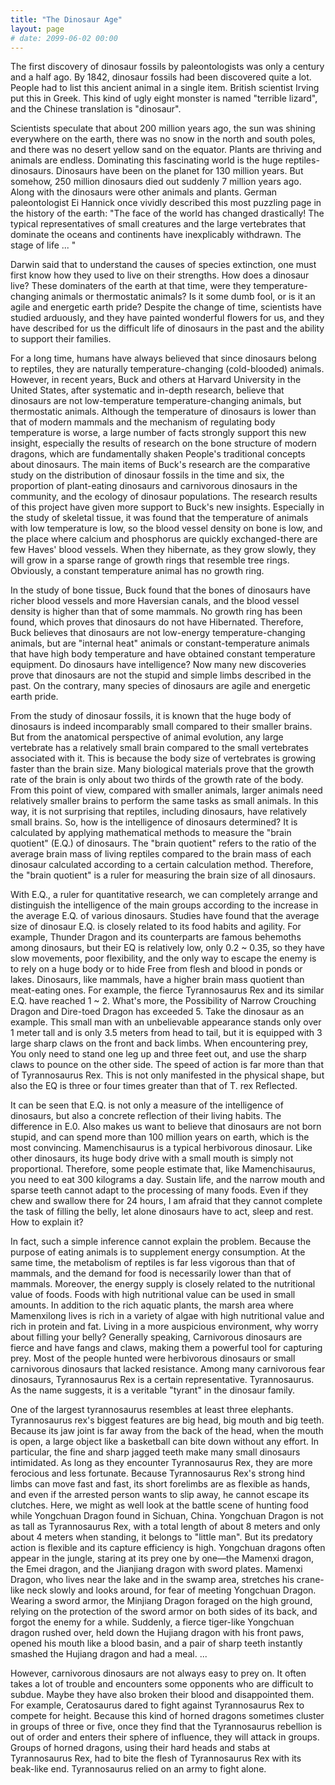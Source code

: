 ```yaml
---
title: "The Dinosaur Age"
layout: page
# date: 2099-06-02 00:00
---
```


The first discovery of dinosaur fossils by paleontologists was only a century and a half ago. By 1842, dinosaur fossils had been discovered quite a lot. People had to list this ancient animal in a single item. British scientist Irving put this in Greek. This kind of ugly eight monster is named "terrible lizard", and the Chinese translation is "dinosaur".

Scientists speculate that about 200 million years ago, the sun was shining everywhere on the earth, there was no snow in the north and south poles, and there was no desert yellow sand on the equator. Plants are thriving and animals are endless. Dominating this fascinating world is the huge reptiles-dinosaurs. Dinosaurs have been on the planet for 130 million years. But somehow, 250 million dinosaurs died out suddenly 7 million years ago. Along with the dinosaurs were other animals and plants. German paleontologist Ei Hannick once vividly described this most puzzling page in the history of the earth: "The face of the world has changed drastically! The typical representatives of small creatures and the large vertebrates that dominate the oceans and continents have inexplicably withdrawn. The stage of life ... "

Darwin said that to understand the causes of species extinction, one must first know how they used to live on their strengths. How does a dinosaur live? These dominaters of the earth at that time, were they temperature-changing animals or thermostatic animals? Is it some dumb fool, or is it an agile and energetic earth pride? Despite the change of time, scientists have studied arduously, and they have painted wonderful flowers for us, and they have described for us the difficult life of dinosaurs in the past and the ability to support their families.

For a long time, humans have always believed that since dinosaurs belong to reptiles, they are naturally temperature-changing (cold-blooded) animals. However, in recent years, Buck and others at Harvard University in the United States, after systematic and in-depth research, believe that dinosaurs are not low-temperature temperature-changing animals, but thermostatic animals. Although the temperature of dinosaurs is lower than that of modern mammals and the mechanism of regulating body temperature is worse, a large number of facts strongly support this new insight, especially the results of research on the bone structure of modern dragons, which are fundamentally shaken People's traditional concepts about dinosaurs. The main items of Buck's research are the comparative study on the distribution of dinosaur fossils in the time and six, the proportion of plant-eating dinosaurs and carnivorous dinosaurs in the community, and the ecology of dinosaur populations. The research results of this project have given more support to Buck's new insights. Especially in the study of skeletal tissue, it was found that the temperature of animals with low temperature is low, so the blood vessel density on bone is low, and the place where calcium and phosphorus are quickly exchanged-there are few Haves' blood vessels. When they hibernate, as they grow slowly, they will grow in a sparse range of growth rings that resemble tree rings. Obviously, a constant temperature animal has no growth ring.

In the study of bone tissue, Buck found that the bones of dinosaurs have richer blood vessels and more Haversian canals, and the blood vessel density is higher than that of some mammals. No growth ring has been found, which proves that dinosaurs do not have Hibernated. Therefore, Buck believes that dinosaurs are not low-energy temperature-changing animals, but are "internal heat" animals or constant-temperature animals that have high body temperature and have obtained constant temperature equipment. Do dinosaurs have intelligence? Now many new discoveries prove that dinosaurs are not the stupid and simple limbs described in the past. On the contrary, many species of dinosaurs are agile and energetic earth pride.

From the study of dinosaur fossils, it is known that the huge body of dinosaurs is indeed incomparably small compared to their smaller brains. But from the anatomical perspective of animal evolution, any large vertebrate has a relatively small brain compared to the small vertebrates associated with it. This is because the body size of vertebrates is growing faster than the brain size. Many biological materials prove that the growth rate of the brain is only about two thirds of the growth rate of the body. From this point of view, compared with smaller animals, larger animals need relatively smaller brains to perform the same tasks as small animals. In this way, it is not surprising that reptiles, including dinosaurs, have relatively small brains. So, how is the intelligence of dinosaurs determined? It is calculated by applying mathematical methods to measure the "brain quotient" (E.Q.) of dinosaurs. The "brain quotient" refers to the ratio of the average brain mass of living reptiles compared to the brain mass of each dinosaur calculated according to a certain calculation method. Therefore, the "brain quotient" is a ruler for measuring the brain size of all dinosaurs.

With E.Q., a ruler for quantitative research, we can completely arrange and distinguish the intelligence of the main groups according to the increase in the average E.Q. of various dinosaurs. Studies have found that the average size of dinosaur E.Q. is closely related to its food habits and agility. For example, Thunder Dragon and its counterparts are famous behemoths among dinosaurs, but their EQ is relatively low, only 0.2 ~ 0.35, so they have slow movements, poor flexibility, and the only way to escape the enemy is to rely on a huge body or to hide Free from flesh and blood in ponds or lakes. Dinosaurs, like mammals, have a higher brain mass quotient than meat-eating ones. For example, the fierce Tyrannosaurus Rex and its similar E.Q. have reached 1 ~ 2. What's more, the Possibility of Narrow Crouching Dragon and Dire-toed Dragon has exceeded 5. Take the dinosaur as an example. This small man with an unbelievable appearance stands only over 1 meter tall and is only 3.5 meters from head to tail, but it is equipped with 3 large sharp claws on the front and back limbs. When encountering prey, You only need to stand one leg up and three feet out, and use the sharp claws to pounce on the other side. The speed of action is far more than that of Tyrannosaurus Rex. This is not only manifested in the physical shape, but also the EQ is three or four times greater than that of T. rex Reflected.

It can be seen that E.Q. is not only a measure of the intelligence of dinosaurs, but also a concrete reflection of their living habits. The difference in E.0. Also makes us want to believe that dinosaurs are not born stupid, and can spend more than 100 million years on earth, which is the most convincing. Mamenchisaurus is a typical herbivorous dinosaur. Like other dinosaurs, its huge body drive with a small mouth is simply not proportional. Therefore, some people estimate that, like Mamenchisaurus, you need to eat 300 kilograms a day. Sustain life, and the narrow mouth and sparse teeth cannot adapt to the processing of many foods. Even if they chew and swallow there for 24 hours, I am afraid that they cannot complete the task of filling the belly, let alone dinosaurs have to act, sleep and rest. How to explain it?

In fact, such a simple inference cannot explain the problem. Because the purpose of eating animals is to supplement energy consumption. At the same time, the metabolism of reptiles is far less vigorous than that of mammals, and the demand for food is necessarily lower than that of mammals. Moreover, the energy supply is closely related to the nutritional value of foods. Foods with high nutritional value can be used in small amounts. In addition to the rich aquatic plants, the marsh area where Mamenxilong lives is rich in a variety of algae with high nutritional value and rich in protein and fat. Living in a more auspicious environment, why worry about filling your belly? Generally speaking,
Carnivorous dinosaurs are fierce and have fangs and claws, making them a powerful tool for capturing prey. Most of the people hunted were herbivorous dinosaurs or small carnivorous dinosaurs that lacked resistance. Among many carnivorous fear dinosaurs, Tyrannosaurus Rex is a certain representative. Tyrannosaurus. As the name suggests, it is a veritable "tyrant" in the dinosaur family.

One of the largest tyrannosaurus resembles at least three elephants. Tyrannosaurus rex's biggest features are big head, big mouth and big teeth. Because its jaw joint is far away from the back of the head, when the mouth is open, a large object like a basketball can bite down without any effort. In particular, the fine and sharp jagged teeth make many small dinosaurs intimidated. As long as they encounter Tyrannosaurus Rex, they are more ferocious and less fortunate. Because Tyrannosaurus Rex's strong hind limbs can move fast and fast, its short forelimbs are as flexible as hands, and even if the arrested person wants to slip away, he cannot escape its clutches. Here, we might as well look at the battle scene of hunting food while Yongchuan Dragon found in Sichuan, China. Yongchuan Dragon is not as tall as Tyrannosaurus Rex, with a total length of about 8 meters and only about 4 meters when standing, it belongs to "little man". But its predatory action is flexible and its capture efficiency is high. Yongchuan dragons often appear in the jungle, staring at its prey one by one—the Mamenxi dragon, the Emei dragon, and the Jianjiang dragon with sword plates. Mamenxi Dragon, who lives near the lake and in the swamp area, stretches his crane-like neck slowly and looks around, for fear of meeting Yongchuan Dragon. Wearing a sword armor, the Minjiang Dragon foraged on the high ground, relying on the protection of the sword armor on both sides of its back, and forgot the enemy for a while. Suddenly, a fierce tiger-like Yongchuan dragon rushed over, held down the Hujiang dragon with his front paws, opened his mouth like a blood basin, and a pair of sharp teeth instantly smashed the Hujiang dragon and had a meal. ...

However, carnivorous dinosaurs are not always easy to prey on. It often takes a lot of trouble and encounters some opponents who are difficult to subdue. Maybe they have also broken their blood and disappointed them. For example, Ceratosaurus dared to fight against Tyrannosaurus Rex to compete for height. Because this kind of horned dragons sometimes cluster in groups of three or five, once they find that the Tyrannosaurus rebellion is out of order and enters their sphere of influence, they will attack in groups. Groups of horned dragons, using their hard heads and stabs at Tyrannosaurus Rex, had to bite the flesh of Tyrannosaurus Rex with its beak-like end. Tyrannosaurus relied on an army to fight alone.
